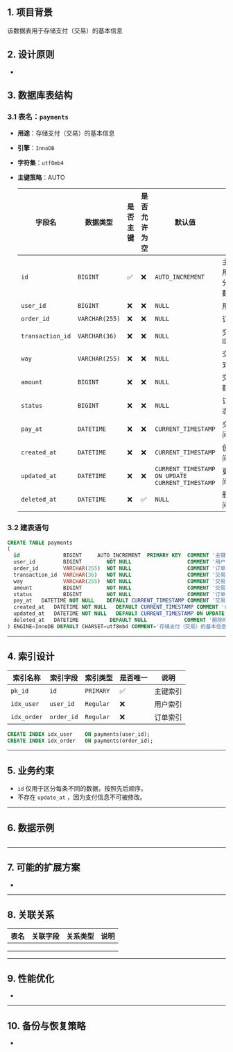 ## **1. 项目背景**

该数据表用于存储支付（交易）的基本信息

## **2. 设计原则**

- 

## **3. 数据库表结构**

### **3.1 表名：`payments`**

- **用途**：存储支付（交易）的基本信息

- **引擎**：`InnoDB`

- **字符集**：`utf8mb4`

- **主键策略**：AUTO

  | 字段名              | 数据类型           | 是否主键 | 是否允许为空 | 默认值                                             | 备注          |
   |------------------|----------------| ------- | ------------ |-------------------------------------------------|-------------|
  | `id`             | `BIGINT`       | ✅       | ❌            | `AUTO_INCREMENT`                                | 主键，用于区分每条数据 |
  | `user_id`        | `BIGINT`       | ❌       | ❌            | `NULL`                                          | 用户ID        |
  | `order_id`       | `VARCHAR(255)` | ❌       | ❌            | `NULL`                                          | 订单ID        |
  | `transaction_id` | `VARCHAR(36)`  | ❌       | ❌            | `NULL`                                          | 交易ID(uuid)  |
  | `way`            | `VARCHAR(255)` | ❌       | ❌            | `NULL`                                          | 交易方式        |
  | `amount`         | `BIGINT`       | ❌       | ❌            | `NULL`                                          | 交易金额        |
  | `status`         | `BIGINT`       | ❌       | ❌            | `NULL`                                          | 订单状态        |
  | `pay_at`         | `DATETIME`     | ❌       | ❌            | `CURRENT_TIMESTAMP`                             | 交易时间        |
  | `created_at`     | `DATETIME`     | ❌        | ❌            | `CURRENT_TIMESTAMP`                             | 创建时间        |
  | `updated_at`     | `DATETIME`     | ❌        | ❌            | `CURRENT_TIMESTAMP ON UPDATE CURRENT_TIMESTAMP` | 更新时间        |
  | `deleted_at`     | `DATETIME`     | ❌        | ✅            | `NULL`                                          | 删除时间        |

### 3.2 建表语句

```sql
CREATE TABLE payments
(
  id              BIGINT     AUTO_INCREMENT  PRIMARY KEY  COMMENT '主键，区分数据',
  user_id         BIGINT        NOT NULL                  COMMENT '用户ID',
  order_id        VARCHAR(255)  NOT NULL                  COMMENT '订单ID',
  transaction_id  VARCHAR(36)   NOT NULL                  COMMENT '交易ID(uuid)',
  way             VARCHAR(255)  NOT NULL                  COMMENT '交易方式',
  amount          BIGINT        NOT NULL                  COMMENT '交易金额',
  status          BIGINT        NOT NULL                  COMMENT '订单状态',
  pay_at   DATETIME NOT NULL    DEFAULT CURRENT_TIMESTAMP COMMENT '交易时间',
  created_at   DATETIME NOT NULL   DEFAULT CURRENT_TIMESTAMP COMMENT '创建时间',
  updated_at   DATETIME NOT NULL   DEFAULT CURRENT_TIMESTAMP ON UPDATE CURRENT_TIMESTAMP COMMENT '更新时间',
  deleted_at   DATETIME          DEFAULT NULL            COMMENT '删除时间'
) ENGINE=InnoDB DEFAULT CHARSET=utf8mb4 COMMENT='存储支付（交易）的基本信息';

```

------

## **4. 索引设计**

| **索引名称**    | **索引字段**    | **索引类型** | **是否唯一** | **说明** |
|-------------|-------------| ------------ | ------------ |--------|
| `pk_id`     | `id`        | `PRIMARY`    | ✅            | 主键索引   |
| `idx_user`  | `user_id`   | `Regular`    | ❌            | 用户索引   |
| `idx_order` | `order_id`  | `Regular`    | ❌            | 订单索引   |

```sql
CREATE INDEX idx_user    ON payments(user_id);
CREATE INDEX idx_order   ON payments(order_id);
```

------

## **5. 业务约束**

- `id` 仅用于区分每条不同的数据，按照先后顺序。
- 不存在 `update_at` ，因为支付信息不可被修改。

------

## **6. 数据示例**

```sql

```

------

## **7. 可能的扩展方案**

-

------

## **8. 关联关系**

| **表名** | **关联字段** | **关系类型** | **说明** |
| -------- | ------------ | ------------ | -------- |
|          |              |              |          |
|          |              |              |          |
|          |              |              |          |

------

## **9. 性能优化**

-

------

## **10. 备份与恢复策略**

- 